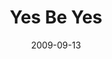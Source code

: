 ---
layout: message
category: message
series: "Commitment"
title: "Yes Be Yes"
date: 2009-09-13
audio-description: "Chuck Mingo discusses the importance of keeping commitments."
audio: "http://s3.amazonaws.com/crossroadsaudiomessages/commitment.mp3"
audio-title: "Yes Be Yes"
audio-duration: "32&#58;27"
video-description: "Chuck Mingo discusses the importance of keeping commitments."
video-title: "Yes Be Yes"
video: "https://s3.amazonaws.com/crossroadsvideomessages/Commitment1.mp4"
---